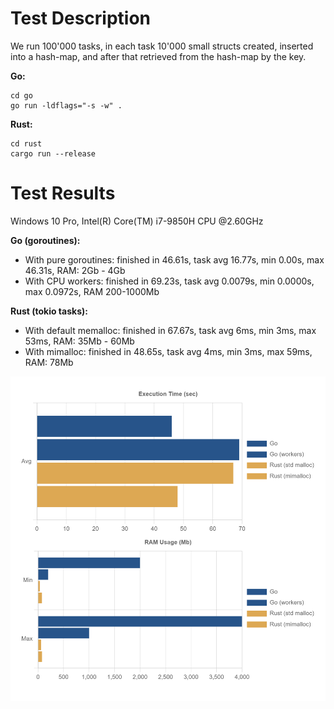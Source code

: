 # Test Description

We run 100'000 tasks, in each task 10'000 small structs created, inserted into a hash-map, and after that retrieved from the hash-map by the key.

**Go:**

```
cd go
go run -ldflags="-s -w" .
```

**Rust:**

```
cd rust
cargo run --release
```

# Test Results

Windows 10 Pro, Intel(R) Core(TM) i7-9850H CPU @2.60GHz

**Go (goroutines):**
 - With pure goroutines: finished in 46.61s, task avg 16.77s, min 0.00s, max 46.31s, RAM: 2Gb - 4Gb
 - With CPU workers: finished in 69.23s, task avg 0.0079s, min 0.0000s, max 0.0972s, RAM 200-1000Mb

**Rust (tokio tasks):**
 - With default memalloc: finished in 67.67s, task avg 6ms, min 3ms, max 53ms, RAM: 35Mb - 60Mb
 - With mimalloc: finished in 48.65s, task avg 4ms, min 3ms, max 59ms, RAM: 78Mb

![Chart](assets/chart1.png)
